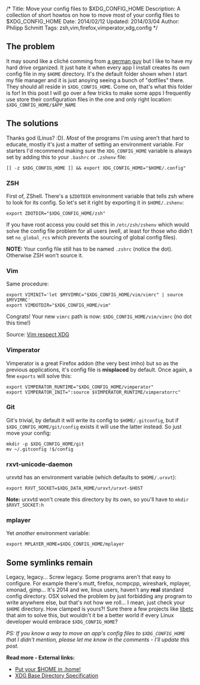 /*
Title: Move your config files to $XDG_CONFIG_HOME
Description: A collection of short howtos on how to move most of your config files to $XDG_CONFIG_HOME
Date: 2014/02/12
Updated: 2014/03/04
Author: Philipp Schmitt
Tags: zsh,vim,firefox,vimperator,xdg,config
*/

## The problem

It may sound like a cliché comming from [a german guy](http://schmitt.co/about "Who's this german guy?") but I like to have my hard drive organized. It just hate it when every app I install creates its own config file in my `$HOME` directory. It's the default folder shown when I start my file manager and it is just anoying seeing a bunch of "dotfiles" there. They should all reside in `$XDG_CONFIG_HOME`. Come on, that's what this folder is for! In this post I will go over a few tricks to make some apps I frequently use store their configuration files in the one and only right location: `$XDG_CONFIG_HOME/$APP_NAME`

## The solutions

Thanks god (Linus? :D). *Most* of the programs I'm using aren't that hard to educate, mostly it's just a matter of setting an environment variable. For starters I'd recommend making sure the `XDG_CONFIG_HOME` variable is always set by adding this to your `.bashrc` or `.zshenv` file:

    [[ -z $XDG_CONFIG_HOME ]] && export XDG_CONFIG_HOME="$HOME/.config"

### ZSH

First of, ZShell. There's a `$ZDOTDIR` environment variable that tells zsh where to look for its config. So let's set it right by exporting it in `$HOME/.zshenv`:

    export ZDOTDIR="$XDG_CONFIG_HOME/zsh"

If you have root access you could set this in `/etc/zsh/zshenv` which would solve the config file problem for all users (well, at least for those who didn't set `no_global_rcs` which prevents the sourcing of global config files).

**NOTE:** Your config file still has to be named `.zshrc` (notice the dot). Otherwise ZSH won't source it.

### Vim

Same procedure:

    export VIMINIT='let $MYVIMRC="$XDG_CONFIG_HOME/vim/vimrc" | source $MYVIMRC'
    export VIMDOTDIR="$XDG_CONFIG_HOME/vim"

Congrats! Your new `vimrc` path is now: `$XDG_CONFIG_HOME/vim/vimrc` (no dot this time!)

Source: [Vim respect XDG](http://tlvince.com/vim-respect-xdg "Vim respect XDG by Tom Vincent")


### Vimperator

Vimperator is a great Firefox addon (the very best imho) but so as the previous applications, it's config file is **misplaced** by default. Once again, a few `exports` will solve this:

    export VIMPERATOR_RUNTIME="$XDG_CONFIG_HOME/vimperator"
    export VIMPERATOR_INIT=":source $VIMPERATOR_RUNTIME/vimperatorrc"

### Git

Git's trivial, by default it will write its config to `$HOME/.gitconfig`, but if `$XDG_CONFIG_HOME/git/config` exists it will use the latter instead. So just move your config:

    mkdir -p $XDG_CONFIG_HOME/git
    mv ~/.gitconfig !$/config

### rxvt-unicode-daemon

urxvtd has an environment variable (which defaults to `$HOME/.urxvt`):

    export RXVT_SOCKET=$XDG_DATA_HOME/urxvt/urxvt-$HOST

**Note:** urxvtd won't create this directory by its own, so you'll have to `mkdir $RXVT_SOCKET:h`

### mplayer

Yet _another_ environment variable:

    export MPLAYER_HOME=$XDG_CONFIG_HOME/mplayer

## Some symlinks remain

Legacy, legacy... Screw legacy. Some programs aren't that easy to configure. For example there's mutt, firefox, ncmpcpp, wireshark, mplayer, xmonad, gimp... It's 2014 and we, linux users, haven't any **real** standard config directory. OSX solved the problem by just forbidding any program to write anywhere else, but that's not how we roll... I mean, just check your `$HOME` directory. How clamped is yours?! Sure there a few projects like [libetc](http://ordiluc.net/fs/libetc/ "libetc") that aim to solve this, but wouldn't it be a better world if every Linux developer would embrace `$XDG_CONFIG_HOME`?


_PS: If you know a way to move an app's config files to `$XDG_CONFIG_HOME` that I didn't mention, please let me know in the comments - I'll update this post._


__Read more - External links:__

* [Put your $HOME in .home!](https://bbs.archlinux.org/viewtopic.php?id=77606&amp "Put your $HOME in .home! @archlinux")
* [XDG Base Directory Specification](http://standards.freedesktop.org/basedir-spec/basedir-spec-latest.html "XDG Base Directory Specification")
